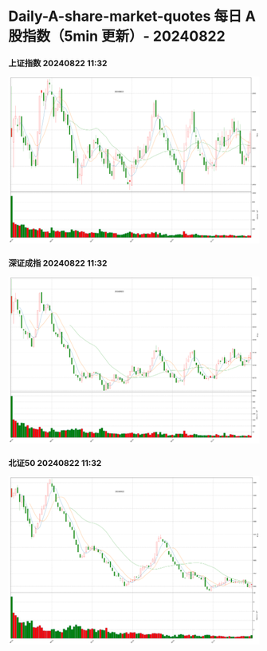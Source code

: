 
# Daily-A-share-market-quotes 每日 A 股指数（5min 更新）- 20240822

### 上证指数 20240822 11:32
![](./fig/2024/8/20240822-sh000001.png)

### 深证成指 20240822 11:32
![](./fig/2024/8/20240822-sz399001.png)

### 北证50 20240822 11:32
![](./fig/2024/8/20240822-bj899050.png)
